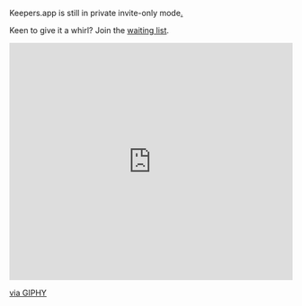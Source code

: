 Keepers.app is still in private invite-only mode[.](Keepers.0.0.7.277.ipa)

Keen to give it a whirl? Join the [waiting list](https://happymoose.activehosted.com/f/7).

<div style="width:100%;height:0;padding-bottom:84%;position:relative;"><iframe src="https://giphy.com/embed/YVrog0lBG3w5TsWeyd" width="100%" height="100%" style="position:absolute" frameBorder="0" class="giphy-embed" allowFullScreen></iframe></div><p><a href="https://giphy.com/gifs/fallontonight-jimmy-fallon-tonight-show-drumroll-YVrog0lBG3w5TsWeyd">via GIPHY</a></p>
